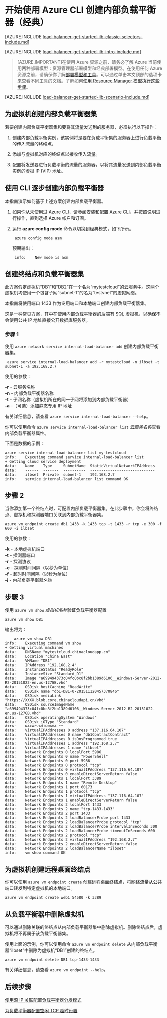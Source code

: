 <properties 
   pageTitle="在经典部署模型中使用 Azure CLI 创建内部负载平衡器 | Azure"
   description="了解如何在经典部署模型中使用 Azure CLI 创建内部负载平衡器"
   services="load-balancer"
   documentationCenter="na"
   authors="joaoma"
   manager="carolz"
   editor=""
   tags="azure-service-management"
/>
<tags  
   ms.service="load-balancer"
   ms.date="02/09/2016"
   wacn.date="08/29/2016" />  


# 开始使用 Azure CLI 创建内部负载平衡器（经典）

[AZURE.INCLUDE [load-balancer-get-started-ilb-classic-selectors-include.md](../../includes/load-balancer-get-started-ilb-classic-selectors-include.md)]

[AZURE.INCLUDE [load-balancer-get-started-ilb-intro-include.md](../../includes/load-balancer-get-started-ilb-intro-include.md)]

>[AZURE.IMPORTANT]在使用 Azure 资源之前，请务必了解 Azure 当前使用两种部署模型：资源管理器部署模型和经典部署模型。在使用任何 Azure 资源之前，请确保你了解[部署模型和工具](/documentation/articles/azure-classic-rm/)。可以通过单击本文顶部的选项卡来查看不同工具的文档。了解如何[使用 Resource Manager 模型执行这些步骤](/documentation/articles/load-balancer-get-started-ilb-arm-cli/)。

[AZURE.INCLUDE [load-balancer-get-started-ilb-scenario-include.md](../../includes/load-balancer-get-started-ilb-scenario-include.md)]


## 为虚拟机创建内部负载平衡器集

若要创建内部负载平衡器集和要将其流量发送到的服务器，必须执行以下操作：

1. 创建内部负载平衡实例，该实例将是要在负载平衡集的服务器上进行负载平衡的传入流量的终结点。

1. 添加与虚拟机对应的终结点以接收传入流量。

1. 配置将发送要进行负载平衡的流量的服务器，以将其流量发送到内部负载平衡实例的虚拟 IP (VIP) 地址。

## 使用 CLI 逐步创建内部负载平衡器

本指南演示如何基于上述方案创建内部负载平衡器。

1. 如果你从未使用过 Azure CLI，请参阅[安装和配置 Azure CLI](/documentation/articles/xplat-cli-install/)，并按照说明进行操作，直到选择 Azure 帐户和订阅。

2. 运行 **azure config mode** 命令以切换到经典模式，如下所示。

		azure config mode asm

	预期输出：

		info:    New mode is asm


## 创建终结点和负载平衡器集 

此方案假定虚拟机“DB1”和“DB2”在一个名为“mytestcloud”的云服务中。这两个虚拟机均使用一个包含子网“subnet-1”的名为“testvnet”的虚拟网络。

本指南将使用端口 1433 作为专用端口和本地端口创建内部负载平衡器集。

这是一种常见方案，其中在使用内部负载平衡器的后端有 SQL 虚拟机，以确保不会使用公共 IP 地址直接公开数据库服务器。


### 步骤 1 

使用 `azure network service internal-load-balancer add` 创建内部负载平衡器集。

	 azure service internal-load-balancer add -r mytestcloud -n ilbset -t subnet-1 -a 192.168.2.7

使用的参数：

**-r** - 云服务名称<BR> 
**-n** - 内部负载平衡器名称<BR> 
**-t** - 子网名称（虚拟机所在的同一子网将添加到内部负载平衡器）<BR> 
**-a** -（可选）添加静态专用 IP 地址<BR>

有关详细信息，请查看 `azure service internal-load-balancer --help`。
 
你可以使用命令 `azure service internal-load-balancer list` *云服务名称*查看内部负载平衡器属性。

下面是数据的示例：

	azure service internal-load-balancer list my-testcloud
	info:    Executing command service internal-load-balancer list
	+ Getting cloud service deployment
	data:    Name    Type     SubnetName  StaticVirtualNetworkIPAddress
	data:    ------  -------  ----------  -----------------------------
	data:    ilbset  Private  subnet-1    192.168.2.7
	info:    service internal-load-balancer list command OK


## 步骤 2 

当你添加第一个终结点时，可配置内部负载平衡器集。在此步骤中，你会将终结点、虚拟机和探测器端口关联到内部负载平衡器集。

	azure vm endpoint create db1 1433 -k 1433 tcp -t 1433 -r tcp -e 300 -f 600 -i ilbset

使用的参数：

**-k** - 本地虚拟机端口<BR> 
**-t** - 探测器端口<BR> 
**-r** - 探测协议<BR> 
**-e** - 探测时间间隔（以秒为单位）<BR> 
**-f** - 超时时间间隔（以秒为单位）<BR> 
**-i** - 内部负载平衡器名称 <BR>


## 步骤 3 

使用 `azure vm show` *虚拟机名称*验证负载平衡器配置

	azure vm show DB1 

输出将为：

		azure vm show DB1
	info:    Executing command vm show
	+ Getting virtual machines
	data:    DNSName "mytestcloud.chinacloudapp.cn"
	data:    Location "China East"
	data:    VMName "DB1"
	data:    IPAddress "192.168.2.4"
	data:    InstanceStatus "ReadyRole"
	data:    InstanceSize "Standard_D1"
	data:    Image "a699494373c04fc0bc8f2bb1389d6106__Windows-Server-2012-R2-20151022-en.us-127GB.vhd"
	data:    OSDisk hostCaching "ReadWrite"
	data:    OSDisk name "db1-DB1-0-201511120457370846"
	data:    OSDisk mediaLink "https://XXXX.blob.core.chinacloudapi.cn/vhd"
	data:    OSDisk sourceImageName "a699494373c04fc0bc8f2bb1389d6106__Windows-Server-2012-R2-20151022-en.us-127GB.vhd"
	data:    OSDisk operatingSystem "Windows"
	data:    OSDisk iOType "Standard"
	data:    ReservedIPName ""
	data:    VirtualIPAddresses 0 address "137.116.64.107"
	data:    VirtualIPAddresses 0 name "db1ContractContract"
	data:    VirtualIPAddresses 0 isDnsProgrammed true
	data:    VirtualIPAddresses 1 address "192.168.2.7"
	data:    VirtualIPAddresses 1 name "ilbset"
	data:    Network Endpoints 0 localPort 5986
	data:    Network Endpoints 0 name "PowerShell"
	data:    Network Endpoints 0 port 5986
	data:    Network Endpoints 0 protocol "tcp"
	data:    Network Endpoints 0 virtualIPAddress "137.116.64.107"	
	data:    Network Endpoints 0 enableDirectServerReturn false
	data:    Network Endpoints 1 localPort 3389
	data:    Network Endpoints 1 name "Remote Desktop"
	data:    Network Endpoints 1 port 60173
	data:    Network Endpoints 1 protocol "tcp"
	data:    Network Endpoints 1 virtualIPAddress "137.116.64.107"
	data:    Network Endpoints 1 enableDirectServerReturn false
	data:    Network Endpoints 2 localPort 1433
	data:    Network Endpoints 2 name "tcp-1433-1433"
	data:    Network Endpoints 2 port 1433
	data:    Network Endpoints 2 loadBalancerProbe port 1433
	data:    Network Endpoints 2 loadBalancerProbe protocol "tcp"
	data:    Network Endpoints 2 loadBalancerProbe intervalInSeconds 300
	data:    Network Endpoints 2 loadBalancerProbe timeoutInSeconds 600
	data:    Network Endpoints 2 protocol "tcp"
	data:    Network Endpoints 2 virtualIPAddress "192.168.2.7"
	data:    Network Endpoints 2 enableDirectServerReturn false
	data:    Network Endpoints 2 loadBalancerName "ilbset"
	info:    vm show command OK


## 为虚拟机创建远程桌面终结点

你可以使用 `azure vm endpoint create` 创建远程桌面终结点，将网络流量从公共端口转发到特定虚拟机的本地端口。

	azure vm endpoint create web1 54580 -k 3389 


## 从负载平衡器中删除虚拟机

可以通过删除关联的终结点从内部负载平衡器集中删除虚拟机。删除终结点后，虚拟机将不再属于该负载平衡器集。

 使用上面的示例，你可以使用命令 `azure vm endpoint delete` 从内部负载平衡器“ilbset”中删除为虚拟机“DB1”创建的终结点。

	azure vm endpoint delete DB1 tcp-1433-1433


有关详细信息，请查看 `azure vm endpoint --help`。


## 后续步骤

[使用源 IP 关联配置负载平衡器分发模式](/documentation/articles/load-balancer-distribution-mode/)

[为负载平衡器配置空闲 TCP 超时设置](/documentation/articles/load-balancer-tcp-idle-timeout/)

<!---HONumber=Mooncake_0822_2016-->
